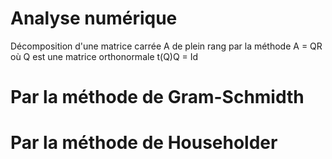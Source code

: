# Analyse numérique
Décomposition d'une matrice carrée A de plein rang par la méthode A = QR où Q est une matrice orthonormale t(Q)Q = Id
# Par la méthode de Gram-Schmidth

# Par la méthode de Householder
